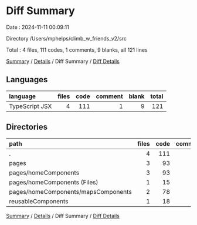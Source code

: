 # Diff Summary

Date : 2024-11-11 00:09:11

Directory /Users/mphelps/climb_w_friends_v2/src

Total : 4 files, 111 codes, 1 comments, 9 blanks, all 121 lines

[Summary](results.md) / [Details](details.md) / Diff Summary / [Diff Details](diff-details.md)

## Languages

| language       | files | code | comment | blank | total |
| :------------- | ----: | ---: | ------: | ----: | ----: |
| TypeScript JSX |     4 |  111 |       1 |     9 |   121 |

## Directories

| path                                | files | code | comment | blank | total |
| :---------------------------------- | ----: | ---: | ------: | ----: | ----: |
| .                                   |     4 |  111 |       1 |     9 |   121 |
| pages                               |     3 |   93 |       1 |     8 |   102 |
| pages/homeComponents                |     3 |   93 |       1 |     8 |   102 |
| pages/homeComponents (Files)        |     1 |   15 |       0 |     3 |    18 |
| pages/homeComponents/mapsComponents |     2 |   78 |       1 |     5 |    84 |
| reusableComponents                  |     1 |   18 |       0 |     1 |    19 |

[Summary](results.md) / [Details](details.md) / Diff Summary / [Diff Details](diff-details.md)
